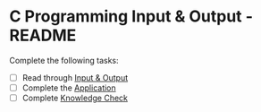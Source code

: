 # C Programming Input & Output - README
Complete the following tasks:
- [ ] Read through [Input & Output](input_output.md)
- [ ] Complete the [Application](application.c)
- [ ] Complete [Knowledge Check](knowledge_check.md)